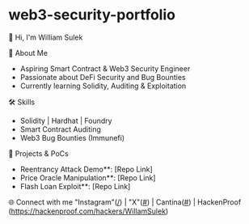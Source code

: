# web3-security-portfolio
👋 Hi, I'm William Sulek

🔐 About Me
- Aspiring Smart Contract & Web3 Security Engineer
- Passionate about DeFi Security and Bug Bounties
- Currently learning Solidity, Auditing & Exploitation

🛠 Skills
- Solidity | Hardhat | Foundry
- Smart Contract Auditing
- Web3 Bug Bounties (Immunefi)

📂 Projects & PoCs
- Reentrancy Attack Demo**: [Repo Link]
- Price Oracle Manipulation**: [Repo Link]
- Flash Loan Exploit**: [Repo Link]

🌐 Connect with me
"Instagram"([/](https://www.instagram.com/mrdollar_._/reels/)) | "X"([#](https://x.com/WilliamSulek)) | Cantina([#](https://cantina.xyz/u/WilliamSulek)) | HackenProof (https://hackenproof.com/hackers/WillamSulek)
